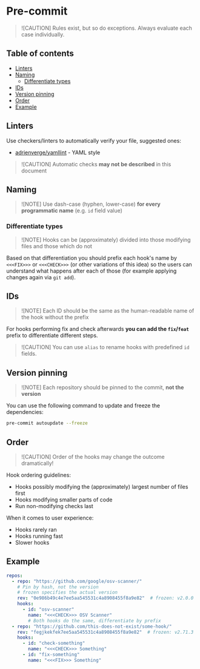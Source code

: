 <!--
SPDX-FileCopyrightText: © 2025 open-nudge <https://github.com/open-nudge>
SPDX-FileContributor: szymonmaszke <github@maszke.co>

SPDX-License-Identifier: Apache-2.0
-->

# Pre-commit

> ![CAUTION]
> Rules exist, but so do exceptions. Always evaluate each case individually.

## Table of contents

- [Linters](#linters)
- [Naming](#naming)
    - [Differentiate types](#differentiate-types)
- [IDs](#ids)
- [Version pinning](#version-pinning)
- [Order](#order)
- [Example](#example)

## Linters

Use checkers/linters to automatically verify your file, suggested ones:

- [adrienverge/yamllint](https://github.com/adrienverge/yamllint) - YAML style

> ![CAUTION]
> Automatic checks __may not be described__ in this document

## Naming

> ![NOTE]
> Use dash-case (hyphen, lower-case) __for every programmatic name__
> (e.g. `id` field value)

### Differentiate types

> ![NOTE]
> Hooks can be (approximately) divided into those modifying
> files and those which do not

Based on that differentiation you should prefix each hook's name
by `<<<FIX>>>` or `<<<CHECK>>>` (or other variations of this idea)
so the users can understand what happens after each
of those (for example applying changes again via `git add`).

## IDs

> ![NOTE]
> Each ID should be the same as the human-readable name of the hook
> without the prefix

For hooks performing fix and check afterwards __you can add the `fix`/`feat`__
prefix to differentiate different steps.

> ![CAUTION]
> You can use `alias` to rename hooks with predefined `id` fields.

## Version pinning

> ![NOTE]
> Each repository should be pinned to the commit, __not the version__

You can use the following command to update and freeze the dependencies:

```sh
pre-commit autoupdate --freeze
```

## Order

> ![CAUTION]
> Order of the hooks may change the outcome dramatically!

Hook ordering guidelines:

- Hooks possibly modifying the (approximately) largest
    number of files first
- Hooks modifying smaller parts of code
- Run non-modifying checks last

When it comes to user experience:

- Hooks rarely ran
- Hooks running fast
- Slower hooks

## Example

```yaml
repos:
  - repo: "https://github.com/google/osv-scanner/"
    # Pin by hash, not the version
    # frozen specifies the actual version
    rev: "0e986b49c4e7ee5aa545531c4a8908455f8a9e82"  # frozen: v2.0.0
    hooks:
      - id: "osv-scanner"
        name: "<<<CHECK>>> OSV Scanner"
        # Both hooks do the same, differentiate by prefix
  - repo: "https://github.com/this-does-not-exist/some-hook/"
    rev: "fegjkekfek7ee5aa545531c4a8908455f8a9e82"  # frozen: v2.71.3
    hooks:
      - id: "check-something"
        name: "<<<CHECK>>> Something"
      - id: "fix-something"
        name: "<<<FIX>>> Something"
```
